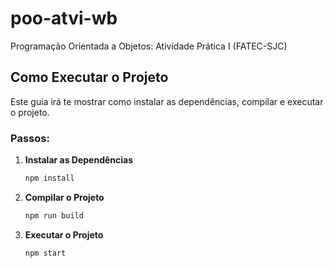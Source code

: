 # poo-atvi-wb
Programação Orientada a Objetos: Atividade Prática I (FATEC-SJC)

## Como Executar o Projeto

Este guia irá te mostrar como instalar as dependências, compilar e executar o projeto.

### Passos:

1. **Instalar as Dependências**
    ```bash
    npm install

2. **Compilar o Projeto**
    ```bash
    npm run build


3. **Executar o Projeto**
    ```bash
    npm start
